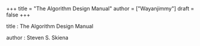 +++
title = "The Algorithm Design Manual"
author = ["Wayanjimmy"]
draft = false
+++

title
: The Algorithm Design Manual

author
: Steven S. Skiena
